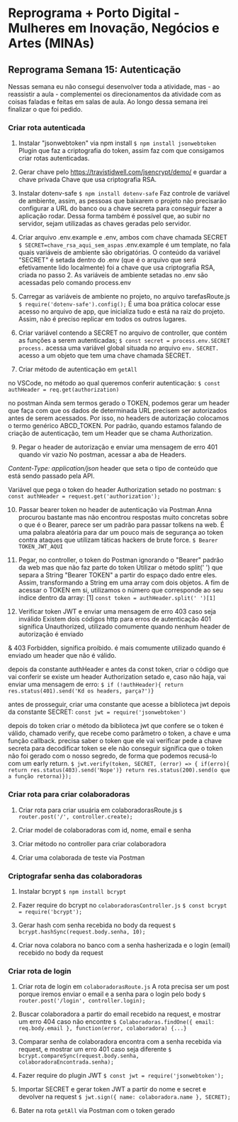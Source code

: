 # **Reprograma + Porto Digital - Mulheres em Inovação, Negócios e  Artes (MINAs)** 

## Reprograma Semana 15: Autenticação

Nessas semana eu não consegui desenvolver toda a atividade, mas - ao reassistir a aula - complementei os direcionamentos da atividade com as coisas faladas e feitas em salas de aula. Ao longo dessa semana irei finalizar o que foi pedido. 

### Criar rota autenticada

1. Instalar "jsonwebtoken" via npm install
`$ npm install jsonwebtoken`
Plugin que faz a criptografia do token, assim faz com que consigamos criar rotas autenticadas.

2. Gerar chave pelo https://travistidwell.com/jsencrypt/demo/ e guardar a chave privada
Chave que usa criptografia RSA.

3. Instalar dotenv-safe
`$ npm install dotenv-safe`
Faz controle de variável de ambiente, assim, as pessoas que baixarem o projeto não precisarão configurar a URL do banco ou a chave secreta para conseguir fazer a aplicação rodar. Dessa forma também é possível que, ao subir no servidor, sejam utilizadas as chaves geradas pelo servidor.

4. Criar arquivo .env.example e .env, ambos com chave chamada SECRET
`$ SECRET=chave_rsa_aqui_sem_aspas`
.env.example é um template, no fala quais variáveis de ambiente são obrigatórias.
O conteúdo da variável "SECRET" é setada dentro do .env (que é o arquivo que será efetivamente lido localmente) foi a chave que usa criptografia RSA, criada no passo 2.
As variáveis de ambiente setadas no .env são acessadas pelo comando process.env

5. Carregar as variáveis de ambiente no projeto, no arquivo tarefasRoute.js
`$ require('dotenv-safe').config();`
É uma boa prática colocar esse acesso no arquivo de app, que inicializa tudo e está na raiz do projeto. Assim, não é preciso replicar em todos os outros lugares. 


6. Criar variável contendo a SECRET
no arquivo de controller, que contém as funções a serem autenticadas;
`$ const secret = process.env.SECRET`
`process.` acessa uma variável global situada no arquivo `env.` `SECRET.` acesso a um objeto que tem uma chave chamada SECRET. 


8. Criar método de autenticação em `getAll`

no VSCode, no método ao qual queremos conferir autenticação:
`$ const authHeader = req.get(authorization)`

no postman
Ainda sem termos gerado o TOKEN, podemos gerar um header que faça com que os dados de determinada URL precisem ser autorizados antes de serem acessados. Por isso, no headers de autorização colocamos o termo genérico ABCD_TOKEN.
Por padrão, quando estamos falando de criação de autenticação, tem um Header que se chama Authorization. 

9. Pegar o header de autorização e enviar uma mensagem de erro 401 quando vir vazio
No postman, acessar a aba de Headers. 

*Content-Type: application/json*  header que seta o tipo de conteúdo que está sendo passado pela API.

Variável que pega o token do header Authorization setado no postman:
`$ const authHeader = request.get('authorization');`


10. Passar bearer token no header de autenticação via Postman
Anna procurou bastante mas não encontrou respostas muito concretas sobre o que é o Bearer, parece ser um padrão para passar tolkens na web. É uma palabra aleatória para dar um pouco mais de segurança ao token contra ataques que utilizam táticas hackers de brute force.
`$ Bearer TOKEN_JWT_AQUI`

11. Pegar, no controller, o token do Postman ignorando o "Bearer" padrão da web mas que não faz parte do token
Utilizar o método split(' ') que separa a String "Bearer TOKEN" a partir do espaço dado entre eles. Assim, transformando a String em uma array com dois objetos. A fim de acessar o TOKEN em si, utilizamos o número que corresponde ao seu índice dentro da array: [1]
`const token = authHeader.split(' ')[1]`

12. Verificar token JWT e enviar uma mensagem de erro 403 caso seja inválido
Existem dois códigos http para erros de autenticação
401 significa Unauthorized, utilizado comumente quando nenhum header de autorização é enviado

&
403 Forbidden, significa proibido. é mais comumente utilizado quando é enviado um header que não é válido.

depois da constante authHeader e antes da const token, criar o código que vai conferir se existe um header Authorization setado e, caso não haja, vai enviar uma mensagem de erro:
`$ if (!authHeader){ return res.status(401).send('Kd os headers, parça?')}`

antes de prosseguir, criar uma constante que acesse a biblioteca jwt depois da constante SECRET: 
`const jwt = require('jsonwebtoken')`

depois do token criar o método da biblioteca jwt que confere se o token é válido, chamado verify, que recebe como parâmetro o token, a chave e uma função callback. 
precisa saber o token que ele vai verificar
pede a chave secreta para decodificar token
se ele não conseguir significa que o token não foi gerado com o nosso segredo, de forma que podemos recusá-lo com um early return.
`$ jwt.verify(token, SECRET, (error) => { if(erro){ return res.status(403).send('Nope')} return res.status(200).send(o que a função retorna)});`

### Criar rota para criar colaboradoras

1. Criar rota para criar usuária em colaboradorasRoute.js
`$ router.post('/', controller.create);`

2. Criar model de colaboradoras com id, nome, email e senha

3. Criar método no controller para criar colaboradora

4. Criar uma colaborada de teste via Postman

### Criptografar senha das colaboradoras

1. Instalar bcrypt
`$ npm install bcrypt`

2. Fazer require do bcrypt no `colaboradorasController.js`
`$ const bcrypt = require('bcrypt');`

3. Gerar hash com senha recebida no body da request
`$ bcrypt.hashSync(request.body.senha, 10);`

4. Criar nova colabora no banco com a senha hasherizada e o login (email) recebido no body da request

### Criar rota de login

1. Criar rota de login em `colaboradorasRoute.js`
A rota precisa ser um post porque iremos enviar o email e a senha para o login pelo body
`$ router.post('/login', controller.login);`

2. Buscar colaboradora a partir do email recebido na request, e mostrar um erro 404 caso não encontre
`$ Colaboradoras.findOne({ email: req.body.email }, function(error, colaboradora) {...}`

3. Comparar senha de colaboradora encontra com a senha recebida via request, e mostrar um erro 401 caso seja diferente
`$ bcrypt.compareSync(request.body.senha, colaboradoraEncontrada.senha);`

4. Fazer require do plugin JWT
`$ const jwt = require('jsonwebtoken');`

5. Importar SECRET e gerar token JWT a partir do nome e secret e devolver na request
`$ jwt.sign({ name: colaboradora.name }, SECRET);`

6. Bater na rota `getAll` via Postman com o token gerado
